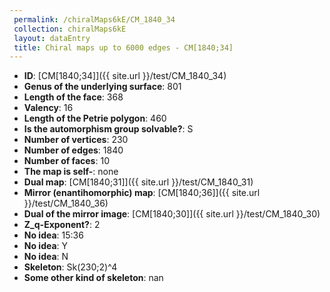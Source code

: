 ```yaml
--- 
 permalink: /chiralMaps6kE/CM_1840_34 
 collection: chiralMaps6kE
 layout: dataEntry
 title: Chiral maps up to 6000 edges - CM[1840;34]
---
```


- **ID**: [CM[1840;34]]({{ site.url }}/test/CM_1840_34)
- **Genus of the underlying surface**: 801
- **Length of the face**: 368
- **Valency**: 16
- **Length of the Petrie polygon**: 460
- **Is the automorphism group solvable?**: S
- **Number of vertices**: 230
- **Number of edges**: 1840
- **Number of faces**: 10
- **The map is self-**: none
- **Dual map**: [CM[1840;31]]({{ site.url }}/test/CM_1840_31)
- **Mirror (enantihomorphic) map**: [CM[1840;36]]({{ site.url }}/test/CM_1840_36)
- **Dual of the mirror image**: [CM[1840;30]]({{ site.url }}/test/CM_1840_30)
- **Z_q-Exponent?**: 2
- **No idea**:  15:36
- **No idea**: Y
- **No idea**: N
- **Skeleton**: Sk(230;2)^4
- **Some other kind of skeleton**: nan
